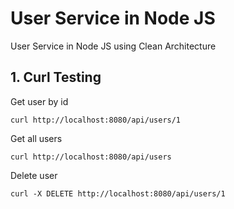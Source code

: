 # User Service in Node JS

User Service in Node JS using Clean Architecture

## 1. Curl Testing

Get user by id

```shell
curl http://localhost:8080/api/users/1
```

Get all users

```shell
curl http://localhost:8080/api/users
```

Delete user

```shell
curl -X DELETE http://localhost:8080/api/users/1
```
